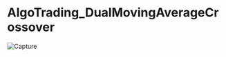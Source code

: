 # AlgoTrading_DualMovingAverageCrossover

![Capture](https://user-images.githubusercontent.com/51915348/84569257-bf0f9c80-ada2-11ea-9118-0538d96701dd.PNG)
